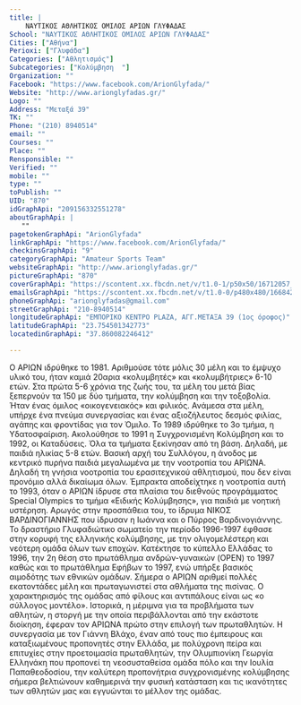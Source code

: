 ```yaml
---
title: |
    ΝΑΥΤΙΚΟΣ ΑΘΛΗΤΙΚΟΣ ΟΜΙΛΟΣ ΑΡΙΩΝ ΓΛΥΦΑΔΑΣ
School: "ΝΑΥΤΙΚΟΣ ΑΘΛΗΤΙΚΟΣ ΟΜΙΛΟΣ ΑΡΙΩΝ ΓΛΥΦΑΔΑΣ"
Cities: ["Αθήνα"]
Perioxi: ["Γλυφάδα"]
Categories: ["Αθλητισμός"]
Subcategories: ["Κολύμβηση  "]
Organization: ""
Facebook: "https://www.facebook.com/ArionGlyfada/"
Website: "http://www.arionglyfadas.gr/"
Logo: ""
Address: "Μεταξά 39"
TK: ""
Phone: "(210) 8940514"
email: ""
Courses: ""
Place: ""
Rensponsible: ""
Verified: ""
mobile: ""
type: ""
toPublish: ""
UID: "870"
idGraphApi: "209156332551278"
aboutGraphApi: | 
   ""
pagetokenGraphApi: "ArionGlyfada"
linkGraphApi: "https://www.facebook.com/ArionGlyfada/"
checkinsGraphApi: "9"
categoryGraphApi: "Amateur Sports Team"
websiteGraphApi: "http://www.arionglyfadas.gr/"
pictureGraphApi: "870"
coverGraphApi: "https://scontent.xx.fbcdn.net/v/t1.0-1/p50x50/16712057_958658070934430_678149055214550890_n.jpg?oh=fe3f5adb959e23066238e63232e79ca1&amp;oe=5B3E8869"
emailsGraphApi: "https://scontent.xx.fbcdn.net/v/t1.0-0/p480x480/16684232_958653310934906_3143921533458660998_n.jpg?oh=ca5ec7693a550da23dad15fea33e8c05&amp;oe=5B38D03F"
phoneGraphApi: "arionglyfadas@gmail.com"
streetGraphApi: "210-8940514"
longitudeGraphApi: "ΕΜΠΟΡΙΚΟ ΚΕΝΤΡΟ PLAZA, ΑΓΓ.ΜΕΤΑΞΑ 39 (1ος όροφος)"
latitudeGraphApi: "23.754501342773"
locatedinGraphApi: "37.860082246412"

---
```


Ο ΑΡΙΩΝ ιδρύθηκε το 1981. Αριθμούσε τότε μόλις 30 μέλη και το έμψυχο υλικό του, ήταν καμιά 20αρια «κολυμβητές» και «κολυμβήτριες» 6-10 ετών. Στα πρώτα 5-6 χρόνια της ζωής του, τα μέλη του μετά βίας ξεπερνούν τα 150 με δύο τμήματα, την κολύμβηση και την τοξοβολία. Ήταν ένας όμιλος «οικογενειακός» και φιλικός. Ανάμεσα στα μέλη, υπήρχε ένα πνεύμα συνεργασίας και ένας αξιοζήλευτος δεσμός φιλίας, αγάπης και φροντίδας για τον Όμιλο. Το 1989 ιδρύθηκε το 3ο τμήμα, η Υδατοσφαίριση. Ακολούθησε το 1991 η Συγχρονισμένη Κολύμβηση και το 1992, οι Καταδύσεις. Όλα τα τμήματα ξεκίνησαν από τη βάση. Δηλαδή, με παιδιά ηλικίας 5-8 ετών. Βασική αρχή του Συλλόγου, η άνοδος με κεντρικό πυρήνα παιδιά μεγαλωμένα με την νοοτροπία του ΑΡΙΩΝΑ. Δηλαδή τη γνήσια νοοτροπία του ερασιτεχνικού αθλητισμού, που δεν είναι προνόμιο αλλά δικαίωμα όλων. Έμπρακτα αποδείχτηκε η νοοτροπία αυτή το 1993, όταν ο ΑΡΙΩΝ ίδρυσε στα πλαίσια του διεθνούς προγράμματος Special Olympics το τμήμα «Ειδικής Κολύμβησης», για παιδιά με νοητική υστέρηση. Αρωγός στην προσπάθεια του, το ίδρυμα ΝΙΚΟΣ ΒΑΡΔΙΝΟΓΙΑΝΝΗΣ που ίδρυσαν η Ιωάννα και ο Πύρρος Βαρδινογιάννης. Το δραστήριο Γλυφαδιώτικο σωματείο την περίοδο 1996-1997 έφθασε στην κορυφή της ελληνικής κολύμβησης, με την ολιγομελέστερη και νεότερη ομάδα όλων των εποχών. Κατέκτησε το κύπελλο Ελλάδας το 1996, την 2η θέση στο πρωτάθλημα ανδρών-γυναικών (OPEN) το 1997 καθώς και το πρωτάθλημα Εφήβων το 1997, ενώ υπήρξε βασικός αιμοδότης των εθνικών ομάδων. Σήμερα ο ΑΡΙΩΝ αριθμεί πολλές εκατοντάδες μέλη και πρωταγωνιστεί στα αθλήματα της πισίνας. Ο χαρακτηρισμός της ομάδας από φίλους και αντιπάλους είναι ως «ο σύλλογος μοντέλο». Ιστορικά, η μέριμνα για τα προβλήματα των αθλητών, η στοργή με την οποία περιβάλλονται από την εκάστοτε διοίκηση, έφεραν τον ΑΡΙΩΝΑ πρώτο στην επιλογή των πρωταθλητών. Η συνεργασία με τον Γιάννη Βλάχο, έναν από τους πιο έμπειρους και καταξιωμένους προπονητές στην Ελλάδα, με πολύχρονη πείρα και επιτυχίες στην προετοιμασία πρωταθλητών, την Ολυμπιονίκη Γεωργία Ελληνάκη που προπονεί τη νεοσυσταθείσα ομάδα πόλο και την Ιουλία Παπαθεοδοσίου, την καλύτερη προπονήτρια συγχρονισμένης κολύμβησης σήμερα βελτιώνουν καθημερινά την φυσική κατάσταση και τις ικανότητες των αθλητών μας και εγγυώνται το μέλλον της ομάδας. 

